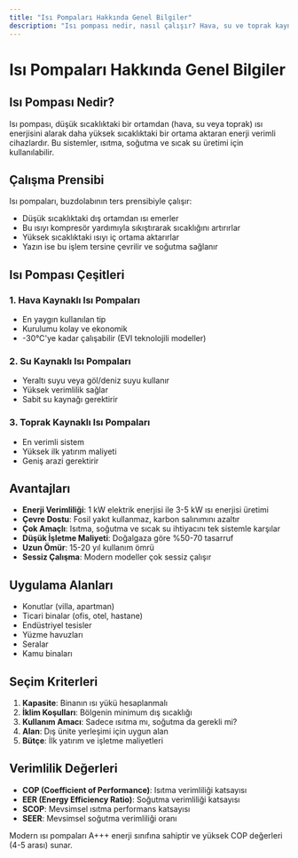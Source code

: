 ```yaml
---
title: "Isı Pompaları Hakkında Genel Bilgiler"
description: "Isı pompası nedir, nasıl çalışır? Hava, su ve toprak kaynaklı ısı pompası çeşitleri, avantajları ve uygulama alanları hakkında detaylı bilgiler."
---
```


# Isı Pompaları Hakkında Genel Bilgiler

## Isı Pompası Nedir?

Isı pompası, düşük sıcaklıktaki bir ortamdan (hava, su veya toprak) ısı enerjisini alarak daha yüksek sıcaklıktaki bir ortama aktaran enerji verimli cihazlardır. Bu sistemler, ısıtma, soğutma ve sıcak su üretimi için kullanılabilir.

## Çalışma Prensibi

Isı pompaları, buzdolabının ters prensibiyle çalışır:
- Düşük sıcaklıktaki dış ortamdan ısı emerler
- Bu ısıyı kompresör yardımıyla sıkıştırarak sıcaklığını artırırlar
- Yüksek sıcaklıktaki ısıyı iç ortama aktarırlar
- Yazın ise bu işlem tersine çevrilir ve soğutma sağlanır

## Isı Pompası Çeşitleri

### 1. Hava Kaynaklı Isı Pompaları
- En yaygın kullanılan tip
- Kurulumu kolay ve ekonomik
- -30°C'ye kadar çalışabilir (EVI teknolojili modeller)

### 2. Su Kaynaklı Isı Pompaları
- Yeraltı suyu veya göl/deniz suyu kullanır
- Yüksek verimlilik sağlar
- Sabit su kaynağı gerektirir

### 3. Toprak Kaynaklı Isı Pompaları
- En verimli sistem
- Yüksek ilk yatırım maliyeti
- Geniş arazi gerektirir

## Avantajları

- **Enerji Verimliliği**: 1 kW elektrik enerjisi ile 3-5 kW ısı enerjisi üretimi
- **Çevre Dostu**: Fosil yakıt kullanmaz, karbon salınımını azaltır
- **Çok Amaçlı**: Isıtma, soğutma ve sıcak su ihtiyacını tek sistemle karşılar
- **Düşük İşletme Maliyeti**: Doğalgaza göre %50-70 tasarruf
- **Uzun Ömür**: 15-20 yıl kullanım ömrü
- **Sessiz Çalışma**: Modern modeller çok sessiz çalışır

## Uygulama Alanları

- Konutlar (villa, apartman)
- Ticari binalar (ofis, otel, hastane)
- Endüstriyel tesisler
- Yüzme havuzları
- Seralar
- Kamu binaları

## Seçim Kriterleri

1. **Kapasite**: Binanın ısı yükü hesaplanmalı
2. **İklim Koşulları**: Bölgenin minimum dış sıcaklığı
3. **Kullanım Amacı**: Sadece ısıtma mı, soğutma da gerekli mi?
4. **Alan**: Dış ünite yerleşimi için uygun alan
5. **Bütçe**: İlk yatırım ve işletme maliyetleri

## Verimlilik Değerleri

- **COP (Coefficient of Performance)**: Isıtma verimliliği katsayısı
- **EER (Energy Efficiency Ratio)**: Soğutma verimliliği katsayısı
- **SCOP**: Mevsimsel ısıtma performans katsayısı
- **SEER**: Mevsimsel soğutma verimliliği oranı

Modern ısı pompaları A+++ enerji sınıfına sahiptir ve yüksek COP değerleri (4-5 arası) sunar.